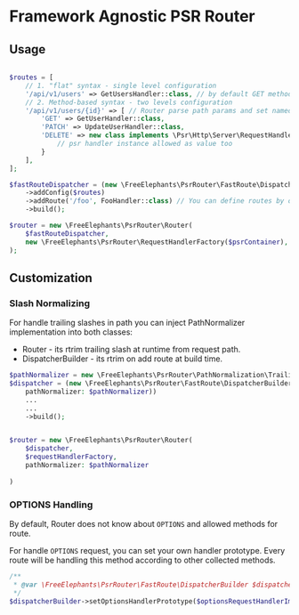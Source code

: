 # Framework Agnostic PSR Router

## Usage

```php

$routes = [
    // 1. "flat" syntax - single level configuration
    '/api/v1/users' => GetUsersHandler::class, // by default GET method ar user for single value
    // 2. Method-based syntax - two levels configuration
    '/api/v1/users/{id}' => [ // Router parse path params and set named arguments to request (method based syntax
        'GET' => GetUserHandler::class,
        'PATCH' => UpdateUserHandler::class,
        'DELETE' => new class implements \Psr\Http\Server\RequestHandlerInterface {
            // psr handler instance allowed as value too 
        }
    ],
];

$fastRouteDispatcher = (new \FreeElephants\PsrRouter\FastRoute\DispatcherBuilder())
    ->addConfig($routes)
    ->addRoute('/foo', FooHandler::class) // You can define routes by one
    ->build(); 

$router = new \FreeElephants\PsrRouter\Router(
    $fastRouteDispatcher,
    new \FreeElephants\PsrRouter\RequestHandlerFactory($psrContainer),
);

```

## Customization

### Slash Normalizing

For handle trailing slashes in path you can inject PathNormalizer implementation into both classes:  
- Router - its rtrim trailing slash at runtime from request path.  
- DispatcherBuilder - its rtrim on add route at build time.

```php
$pathNormalizer = new \FreeElephants\PsrRouter\PathNormalization\TrailingSlashTrimmer();
$dispatcher = (new \FreeElephants\PsrRouter\FastRoute\DispatcherBuilder(
    pathNormalizer: $pathNormalizer))
    ...
    ...
    ->build();


$router = new \FreeElephants\PsrRouter\Router(
    $dispatcher,
    $requestHandlerFactory,
    pathNormalizer: $pathNormalizer
    
)
```

### OPTIONS Handling  

By default, Router does not know about `OPTIONS` and allowed methods for route. 

For handle `OPTIONS` request, you can set your own handler prototype. Every route will be handling this method according to other collected methods.  

```php
/**
 * @var \FreeElephants\PsrRouter\FastRoute\DispatcherBuilder $dispatcherBuilder
 */
$dispatcherBuilder->setOptionsHandlerPrototype($optionsRequestHandlerImpl)->build();
```
